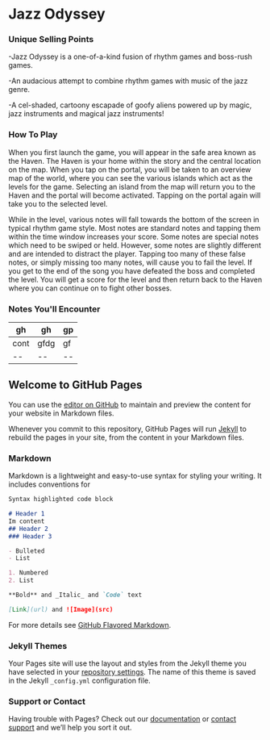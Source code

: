 # Jazz Odyssey


### Unique Selling Points

-Jazz Odyssey is a one-of-a-kind fusion of rhythm games and boss-rush games.

-An audacious attempt to combine rhythm games with music of the jazz genre.

-A cel-shaded, cartoony escapade of goofy aliens powered up by magic, jazz instruments and magical jazz instruments!


### How To Play

When you first launch the game, you will appear in the safe area known as the Haven. The Haven is your home within the story and the central location on the map. When you tap on the portal, you will be taken to an overview map of the world, where you can see the various islands which act as the levels for the game. Selecting an island from the map will return you to the Haven and the portal will become activated. Tapping on the portal again will take you to the selected level.

While in the level, various notes will fall towards the bottom of the screen in typical rhythm game style. Most notes are standard notes and tapping them within the time window increases your score. Some notes are special notes which need to be swiped or held. However, some notes are slightly different and are intended to distract the player. Tapping too many of these false notes, or simply missing too many notes, will cause you to fail the level. If you get to the end of the song you have defeated the boss and completed the level. You will get a score for the level and then return back to the Haven where you can continue on to fight other bosses. 


### Notes You'll Encounter

| gh | gh | gp |
| -- | -- | -- |
| cont | gfdg | gf |
| -- | -- | -- |














## Welcome to GitHub Pages

You can use the [editor on GitHub](https://github.com/overscopestudio/overscopestudio.github.io/edit/master/index.md) to maintain and preview the content for your website in Markdown files.

Whenever you commit to this repository, GitHub Pages will run [Jekyll](https://jekyllrb.com/) to rebuild the pages in your site, from the content in your Markdown files.

### Markdown

Markdown is a lightweight and easy-to-use syntax for styling your writing. It includes conventions for

```markdown
Syntax highlighted code block

# Header 1
Im content
## Header 2
### Header 3

- Bulleted
- List

1. Numbered
2. List

**Bold** and _Italic_ and `Code` text

[Link](url) and ![Image](src)
```

For more details see [GitHub Flavored Markdown](https://guides.github.com/features/mastering-markdown/).

### Jekyll Themes

Your Pages site will use the layout and styles from the Jekyll theme you have selected in your [repository settings](https://github.com/overscopestudio/overscopestudio.github.io/settings). The name of this theme is saved in the Jekyll `_config.yml` configuration file.

### Support or Contact

Having trouble with Pages? Check out our [documentation](https://help.github.com/categories/github-pages-basics/) or [contact support](https://github.com/contact) and we’ll help you sort it out.
